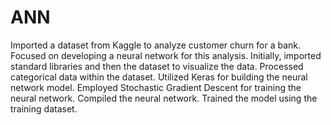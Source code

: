 # ANN
Imported a dataset from Kaggle to analyze customer churn for a bank.
Focused on developing a neural network for this analysis.
Initially, imported standard libraries and then the dataset to visualize the data.
Processed categorical data within the dataset.
Utilized Keras for building the neural network model.
Employed Stochastic Gradient Descent for training the neural network.
Compiled the neural network.
Trained the model using the training dataset.
